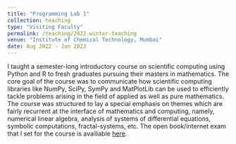```yaml
---
title: "Programming Lab 1"
collection: teaching
type: "Visiting Faculty"
permalink: /teaching/2022-winter-teaching
venue: "Institute of Chemical Technology, Mumbai"
date: Aug 2022 - Jan 2023
---
```

I taught a semester-long introductory course on scientific computing using Python and R to fresh graduates pursuing their masters in mathematics. The core goal of the course was to communicate how scientific computing libraries like NumPy, SciPy, SymPy and MatPlotLib can be used to efficiently tackle problems arising in the field of applied as well as pure mathematics. The course was structured to lay a special emphasis on themes which are fairly recurrent at the interface of mathematics and computing, namely, numerical linear algebra, analysis of systems of differential equations, symbolic computations, fractal-systems, etc. The open book/internet exam that I set for the course is availiable [here](https://drive.google.com/file/d/1LV8_RnNdKd_IvT-jjFDsbJ0JRi9hkks2/view?usp=sharing).
